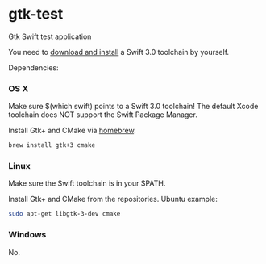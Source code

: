 # gtk-test
Gtk Swift test application

You need to [download and install](https://swift.org/download/) a Swift 3.0 toolchain by yourself.

Dependencies:

### OS X

Make sure $(which swift) points to a Swift 3.0 toolchain! The default Xcode toolchain does NOT support the Swift Package Manager.

Install Gtk+ and CMake via [homebrew](http://brew.sh/).

```bash
brew install gtk+3 cmake
```

### Linux

Make sure the Swift toolchain is in your $PATH.

Install Gtk+ and CMake from the repositories. Ubuntu example:

```bash
sudo apt-get libgtk-3-dev cmake
```

### Windows

No.
